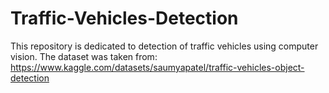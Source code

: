 # Traffic-Vehicles-Detection
This repository is dedicated to detection of traffic vehicles using computer vision. The dataset was taken from: https://www.kaggle.com/datasets/saumyapatel/traffic-vehicles-object-detection
